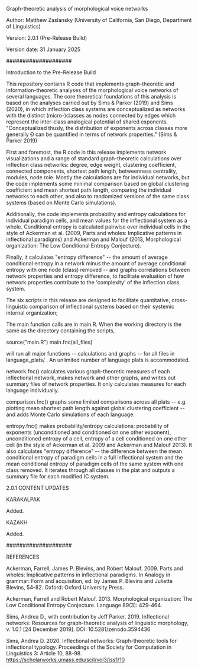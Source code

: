 Graph-theoretic analysis of morphological voice networks

Author: Matthew Zaslansky (University of California, San Diego, Department of Linguistics)

Version: 2.0.1 (Pre-Release Build)

Version date: 31 January 2025

####################

Introduction to the Pre-Release Build

This repository contains R code that implements graph-theoretic and information-theoretic analyses of the morphological voice networks of several languages. The core theoretical foundations of this analysis is based on the analyses carried out by Sims & Parker (2019) and Sims (2020), in which inflection class systems are conceptualized as networks with the distinct (micro-)classes as nodes connected by edges which represent the inter-class analogical potential of shared exponents. "Conceptualized thusly, the distribution of exponents across classes more generally Ð can be quantified in terms of network properties." (Sims & Parker 2019)

First and foremost, the R code in this release implements network visualizations and a range of standard graph-theoretic calculations over inflection class networks: degree, edge weight, clustering coefficient, connected components, shortest path length, betweenness centrality, modules, node role. Mostly the calculations are for individual networks, but the code implements some minimal comparison based on global clustering coefficient and mean shortest path length, comparing the individual networks to each other, and also to randomized versions of the same class systems (based on Monte Carlo simulations).

Additionally, the code implements probability and entropy calculations for individual paradigm cells, and mean values for the inflectional system as a whole. Conditional entropy is calculated pairwise over individual cells in the style of Ackerman et al. (2009, Parts and wholes: Implicative patterns in inflectional paradigms) and Ackerman and Malouf (2013, Morphological organization: The Low Conditional Entropy Conjecture). 

Finally, it calculates "entropy difference" -- the amount of average conditional entropy in a network minus the amount of average conditional entropy with one node (class) removed -- and graphs correlations between network properties and entropy difference, to facilitate evaluation of how network properties contribute to the 'complexity' of the inflection class system.

The six scripts in this release are designed to facilitate quantitative, cross-linguistic comparison of inflectional systems based on their systemic internal organization;

The main function calls are in main.R. When the working directory is the same as the directory containing the scripts, 

source("main.R")
main.fnc(all_files)

will run all major functions -- calculations and graphs -- for all files in language_plats/ . An unlimited number of language plats is accommodated.

network.fnc() calculates various graph-theoretic measures of each inflectional network, makes network and other graphs, and writes out summary files of network properties. It only calculates measures for each language individually.

comparison.fnc() graphs some limited comparisons across all plats -- e.g. plotting mean shortest path length against global clustering coefficient -- and adds Monte Carlo simulations of each language.

entropy.fnc() makes probability/entropy calculations: probability of exponents (unconditioned and conditioned on one other exponent), unconditioned entropy of a cell, entropy of a cell conditioned on one other cell (in the style of Ackerman et al. 2009 and Ackerman and Malouf 2013). It also calculates "entropy difference" -- the difference between the mean conditional entropy of paradigm cells in a full inflectional system and the mean conditional entropy of paradigm cells of the same system with one class removed. It iterates through all classes in the plat and outputs a summary file for each modified IC system.


2.0.1 CONTENT UPDATES 

KARAKALPAK

Added.

KAZAKH

Added.

####################

REFERENCES

Ackerman, Farrell, James P. Blevins, and Robert Malouf. 2009. Parts and wholes: Implicative patterns in inflectional paradigms. In Analogy in grammar: Form and acquisition, ed. by James P. Blevins and Juliette Blevins, 54-82. Oxford: Oxford University Press.

Ackerman, Farrell and Robert Malouf. 2013. Morphological organization: The Low Conditional Entropy Conjecture. Language 89(3): 429-464.

Sims, Andrea D., with contribution by Jeff Parker. 2019. Inflectional networks: Resources for graph-theoretic analysis of linguistic morphology, v. 1.0.1 [24 December 2019]. DOI: 10.5281/zenodo.3594436 

Sims, Andrea D. 2020. Inflectional networks: Graph-theoretic tools for inflectional typology. Proceedings of the Society for Computation in Linguistics 3: Article 10, 88-98. https://scholarworks.umass.edu/scil/vol3/iss1/10
